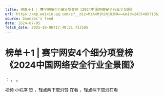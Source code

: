 ```yaml
---
title: 榜单＋1 | 赛宁网安4个细分项登榜《2024中国网络安全行业全景图》
url: https://mp.weixin.qq.com/s?__biz=MzA4Mjk5NjU3MA==&mid=2455485713&idx=1&sn=0662d9503211c28e99000eb25747bab9
source: Doonsec's feed
date: 2024-07-05
fetch_date: 2025-10-06T17:40:21.723585
---
```


# 榜单＋1 | 赛宁网安4个细分项登榜《2024中国网络安全行业全景图》

：
，
。

视频
小程序
赞
，轻点两下取消赞
在看
，轻点两下取消在看
